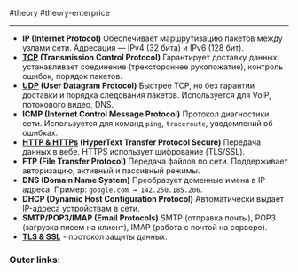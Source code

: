  #theory #theory-enterprice
 
---
- **IP (Internet Protocol)** Обеспечивает маршрутизацию пакетов между узлами сети. Адресация — IPv4 (32 бита) и IPv6 (128 бит).
- **[TCP](2.%20Theory/Инфраструктура/Сетевые%20протоколы/TCP.md) (Transmission Control Protocol)** Гарантирует доставку данных, устанавливает соединение (трехстороннее рукопожатие), контроль ошибок, порядок пакетов.
- **[UDP](2.%20Theory/Инфраструктура/Сетевые%20протоколы/UDP.md) (User Datagram Protocol)** Быстрее TCP, но без гарантии доставки и порядка следования пакетов. Используется для VoIP, потокового видео, DNS.
- **ICMP (Internet Control Message Protocol)** Протокол диагностики сети. Используется для команд `ping`, `traceroute`, уведомлений об ошибках.
- **[HTTP & HTTPs](2.%20Theory/Инфраструктура/Сетевые%20протоколы/HTTP%20&%20HTTPs.md) (HyperText Transfer Protocol Secure)** Передача данных в вебе. HTTPS использует шифрование (TLS/SSL).
- **FTP (File Transfer Protocol)** Передача файлов по сети. Поддерживает авторизацию, активный и пассивный режимы.
- **DNS (Domain Name System)** Преобразует доменные имена в IP-адреса. Пример: `google.com → 142.250.185.206`.
- **DHCP (Dynamic Host Configuration Protocol)** Автоматически выдает IP-адреса устройствам в сети.
- **SMTP/POP3/IMAP (Email Protocols)** SMTP (отправка почты), POP3 (загрузка писем на клиент), IMAP (работа с почтой на сервере).
- **[TLS & SSL](2.%20Theory/Инфраструктура/Сетевые%20протоколы/TLS%20&%20SSL.md)** - протокол защиты данных.

### Outer links:

